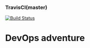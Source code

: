 ### TravisCI(master)
[![Build Status](https://travis-ci.org/jounile/devops.svg?branch=master)](https://travis-ci.org/jounile/devops)

# DevOps adventure